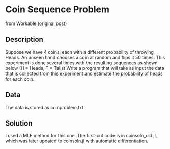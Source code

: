 # Coin Sequence Problem
from Workable ([original post](http://buff.ly/1Rip3b0))

## Description
Suppose we have 4 coins, each with a different probability of throwing Heads. An unseen hand chooses a coin at random and flips it 50 times. This experiment is done several times with the resulting sequences as shown below (H = Heads, T = Tails) Write a program that will take as input the data that is collected from this experiment and estimate the probability of heads for each coin.

## Data
The data is stored as coinproblem.txt

## Solution
I used a MLE method for this one. The first-cut code is in coinsoln_old.jl, which was later updated to coinsoln.jl with automatic differentiation. 

